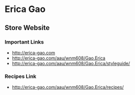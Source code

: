 # Erica Gao

## Store Website

### Important Links

- http://erica-gao.com
- http://erica-gao.com/aau/wnm608/Gao.Erica
- http://erica-gao.com/aau/wnm608/Gao.Erica/styleguide/


### Recipes Link
- http://erica-gao.com/aau/wnm608/Gao.Erica/recipes/
